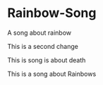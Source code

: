 # Rainbow-Song
A song about rainbow


This is a second change 


This is song is about death 

This is a song about Rainbows